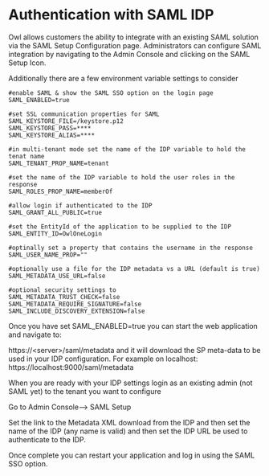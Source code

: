 # Authentication with SAML IDP

Owl allows customers the ability to integrate with an existing SAML solution via the SAML Setup Configuration page. Administrators can configure SAML integration by navigating to the Admin Console and clicking on the SAML Setup Icon.

Additionally there are a few environment variable settings to consider

```text
#enable SAML & show the SAML SSO option on the login page
SAML_ENABLED=true

#set SSL communication properties for SAML
SAML_KEYSTORE_FILE=/keystore.p12
SAML_KEYSTORE_PASS=****
SAML_KEYSTORE_ALIAS=****

#in multi-tenant mode set the name of the IDP variable to hold the tenat name
SAML_TENANT_PROP_NAME=tenant

#set the name of the IDP variable to hold the user roles in the response
SAML_ROLES_PROP_NAME=memberOf

#allow login if authenticated to the IDP
SAML_GRANT_ALL_PUBLIC=true

#set the EntityId of the application to be supplied to the IDP
SAML_ENTITY_ID=OwlOneLogin

#optinally set a property that contains the username in the response
SAML_USER_NAME_PROP=""

#optionally use a file for the IDP metadata vs a URL (default is true)
SAML_METADATA_USE_URL=false 

#optional security settings to 
SAML_METADATA_TRUST_CHECK=false
SAML_METADATA_REQUIRE_SIGNATURE=false
SAML_INCLUDE_DISCOVERY_EXTENSION=false
```

 Once you have set SAML\_ENABLED=true you can start the web application and navigate to:

https://&lt;server&gt;/saml/metadata and it will download the SP meta-data to be used in your IDP configuration. For example on localhost: https://localhost:9000/saml/metadata

When you are ready with your IDP settings login as an existing admin \(not SAML yet\) to the tenant you want to configure

Go to Admin Console--&gt; SAML Setup

Set the link to the Metadata XML download from the IDP and then set the name of the IDP \(any name is valid\) and then set the IDP URL be used to authenticate to the IDP.

Once complete you can restart your application and log in using the SAML SSO option.



